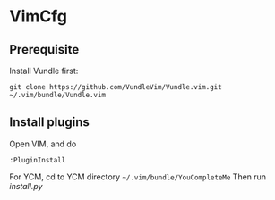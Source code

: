 # VimCfg

## Prerequisite

Install Vundle first:

`git clone https://github.com/VundleVim/Vundle.vim.git ~/.vim/bundle/Vundle.vim`

## Install plugins

Open VIM, and do

`:PluginInstall`

For YCM, cd to YCM directory 
`~/.vim/bundle/YouCompleteMe`
Then run *install.py*

